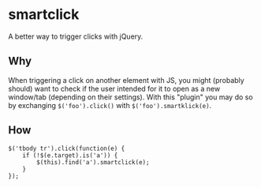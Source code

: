 # smartclick

A better way to trigger clicks with jQuery.

## Why

When triggering a click on another element with JS, you might (probably should) want to check if the user intended for it to open as a new window/tab (depending on their settings). With this "plugin" you may do so by exchanging `$('foo').click()` with `$('foo').smartklick(e)`.

## How

	$('tbody tr').click(function(e) {
		if (!$(e.target).is('a')) {
			$(this).find('a').smartclick(e);
		}
	});
